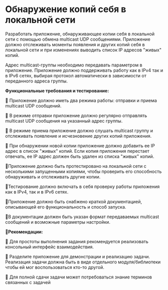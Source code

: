 # Обнаружение копий себя в локальной сети
Разработать приложение, обнаруживающее копии себя в локальной сети с помощью обмена multicast UDP сообщениями. 
Приложение должно отслеживать моменты появления и других копий себя в локальной сети и при изменениях 
выводить список IP адресов "живых" копий.

Адрес multicast-группы необходимо передавать параметром в приложение. Приложение должно поддерживать работу 
как в IPv4 так и в IPv6 сетях, выбирая протокол автоматически в зависимости от переданного адреса группы.

**Функциональные требования и тестирование:**

📌 Приложение должно иметь два режима работы: отправки и приема multicast UDP сообщений.

📌 В режиме отправки приложение должно регулярно отправлять multicast UDP сообщения на указанный адрес группы.

📌 В режиме приема приложение должно слушать multicast группу и отслеживать появление и исчезновение других копий приложения.

📌 При обнаружении новой копии приложение должно добавить ее IP адрес в список "живых" копий.
Если копия приложения перестает отвечать, ее IP адрес должен быть удален из списка "живых" копий.

📌Приложение должно быть протестировано на локальной сети с несколькими запущенными копиями, чтобы проверить его 
    способность обнаруживать и отслеживать другие копии.

📌Тестирование должно включать в себя проверку работы приложения как в IPv4, так и в IPv6 сетях.

📌Приложение должно быть снабжено краткой документацией, описывающей его функциональность и способ запуска.

📌В документации должен быть указан формат передаваемых multicast сообщений и возможные параметры настройки.

💬**Рекомендации:**

🔘 Для простоты выполнения задания рекомендуется реализовать консольный интерфейс взаимодействия.

🔘 Разделите приложение для демонстрации и реализацию задачи. Реализация задачи должна быть в виде отдельного
    модуля/библиотеки чтобы ей мог воспользоваться кто-то другой.

🔘 Для полной сдачи задачи может потребоваться знание терминов связанных с задачей